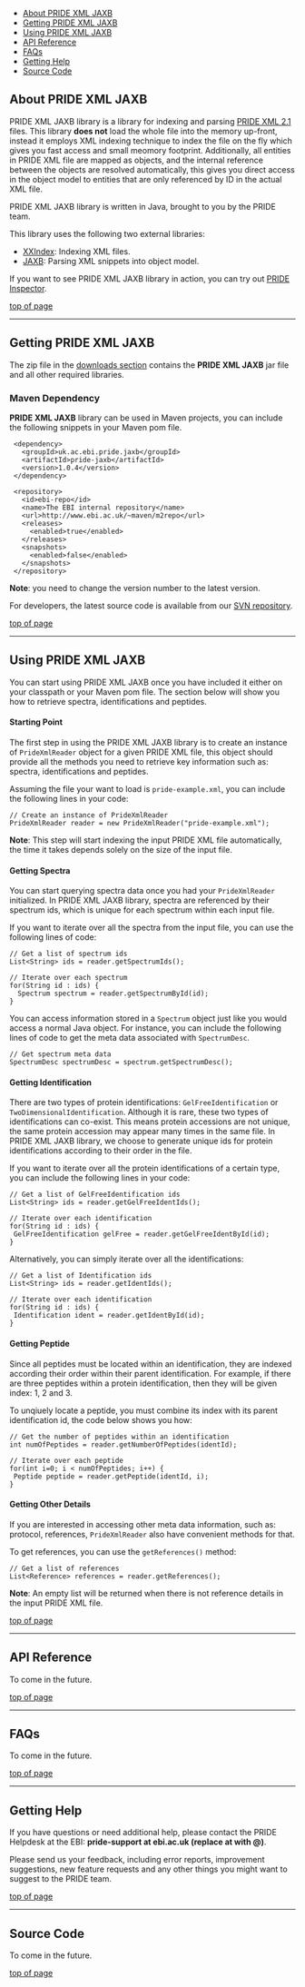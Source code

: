   * [About PRIDE XML JAXB](#About_PRIDE_XML_JAXB.md)
  * [Getting PRIDE XML JAXB](#Getting_PRIDE_XML_JAXB.md)
  * [Using PRIDE XML JAXB](#Using_PRIDE_XML_JAXB.md)
  * [API Reference](#API_Reference.md)
  * [FAQs](#FAQs.md)
  * [Getting Help](#Getting_Help.md)
  * [Source Code](#Source_Code.md)

## About PRIDE XML JAXB ##
PRIDE XML JAXB library is a library for indexing and parsing [PRIDE XML 2.1](http://www.ebi.ac.uk/pride/schemaDocumentation.do) files. This library **does not** load the whole file into the memory up-front, instead it employs XML indexing technique to index the file on the fly which gives you fast access and small meomory footprint. Additionally, all entities in PRIDE XML file are mapped as objects, and the internal reference between the objects are resolved automatically, this gives you direct access in the object model to entities that are only referenced by ID in the actual XML file.

PRIDE XML JAXB library is written in Java, brought to you by the PRIDE team.

This library uses the following two external libraries:
  * [XXIndex](XXIndex.md): Indexing XML files.
  * [JAXB](https://jaxb.dev.java.net/): Parsing XML snippets into object model.

If you want to see PRIDE XML JAXB library in action, you can try out [PRIDE Inspector](http://code.google.com/p/pride-toolsuite/w/edit/PRIDEInspector).

[top of page](PRIDEXMLJAXB.md)

---

## Getting PRIDE XML JAXB ##
The zip file in the [downloads section](http://code.google.com/p/pride-toolsuite/downloads/list) contains the **PRIDE XML JAXB** jar file and all other required libraries.

### Maven Dependency ###
**PRIDE XML JAXB** library can be used in Maven projects, you can include the following snippets in your Maven pom file.
```
 <dependency>
   <groupId>uk.ac.ebi.pride.jaxb</groupId>
   <artifactId>pride-jaxb</artifactId>
   <version>1.0.4</version>
 </dependency> 
```

```
 <repository>
   <id>ebi-repo</id>
   <name>The EBI internal repository</name>
   <url>http://www.ebi.ac.uk/~maven/m2repo</url>
   <releases>
     <enabled>true</enabled>
   </releases>
   <snapshots>
     <enabled>false</enabled>
   </snapshots>
 </repository>
```

**Note**: you need to change the version number to the latest version.

For developers, the latest source code is available from our [SVN repository](#Source_Code.md).


[top of page](PRIDEXMLJAXB.md)

---

## Using PRIDE XML JAXB ##
You can start using PRIDE XML JAXB once you have included it either on your classpath or your Maven pom file. The section below will show you how to retrieve spectra, identifications and peptides.

#### Starting Point ####
The first step in using the PRIDE XML JAXB library is to create an instance of `PrideXmlReader` object for a given PRIDE XML file, this object should provide all the methods you need to retrieve key information such as: spectra, identifications and peptides.

Assuming the file your want to load is `pride-example.xml`, you can include the following lines in your code:
```
// Create an instance of PrideXmlReader
PrideXmlReader reader = new PrideXmlReader("pride-example.xml");
```
**Note**: This step will start indexing the input PRIDE XML file automatically, the time it takes depends solely on the size of the input file.

#### Getting Spectra ####
You can start querying spectra data once you had your `PrideXmlReader` initialized. In PRIDE XML JAXB library, spectra are referenced by their spectrum ids, which is unique for each spectrum within each input file.

If you want to iterate over all the spectra from the input file, you can use the following lines of code:
```
// Get a list of spectrum ids
List<String> ids = reader.getSpectrumIds();

// Iterate over each spectrum
for(String id : ids) {
  Spectrum spectrum = reader.getSpectrumById(id);
}
```
You can access information stored in a `Spectrum` object just like you would access a normal Java object. For instance, you can include the following lines of code to get the meta data associated with `SpectrumDesc`.
```
// Get spectrum meta data
SpectrumDesc spectrumDesc = spectrum.getSpectrumDesc();
```

#### Getting Identification ####
There are two types of protein identifications: `GelFreeIdentification` or `TwoDimensionalIdentification`. Although it is rare, these two types of identifications can co-exist. This means protein accessions are not unique, the same protein accession may appear many times in the same file. In PRIDE XML JAXB library, we choose to generate unique ids for protein identifications according to their order in the file.

If you want to iterate over all the protein identifications of a certain type, you can include the following lines in your code:
```
// Get a list of GelFreeIdentification ids
List<String> ids = reader.getGelFreeIdentIds();

// Iterate over each identification
for(String id : ids) {
 GelFreeIdentification gelFree = reader.getGelFreeIdentById(id);
}
```

Alternatively, you can simply iterate over all the identifications:
```
// Get a list of Identification ids
List<String> ids = reader.getIdentIds();

// Iterate over each identification
for(String id : ids) {
 Identification ident = reader.getIdentById(id);
} 
```
#### Getting Peptide ####
Since all peptides must be located within an identification, they are indexed according their order within their parent identification. For example, if there are three peptides within a protein identification, then they will be given index: 1, 2 and 3.

To unqiuely locate a peptide, you must combine its index with its parent identification id, the code below shows you how:
```
// Get the number of peptides within an identification
int numOfPeptides = reader.getNumberOfPeptides(identId);

// Iterate over each peptide
for(int i=0; i < numOfPeptides; i++) {
 Peptide peptide = reader.getPeptide(identId, i);
}
```
#### Getting Other Details ####
If you are interested in accessing other meta data information, such as: protocol, references, `PrideXmlReader` also have convenient methods for that.

To get references, you can use the `getReferences()` method:
```
// Get a list of references
List<Reference> references = reader.getReferences();
```
**Note**: An empty list will be returned when there is not reference details in the input PRIDE XML file.

[top of page](PRIDEXMLJAXB.md)

---

## API Reference ##
To come in the future.

[top of page](PRIDEXMLJAXB.md)

---

## FAQs ##
To come in the future.

[top of page](PRIDEXMLJAXB.md)

---

## Getting Help ##
If you have questions or need additional help, please contact the PRIDE Helpdesk at the EBI: **pride-support at ebi.ac.uk (replace at with @)**.

Please send us your feedback, including error reports, improvement suggestions, new feature requests and any other things you might want to suggest to the PRIDE team.

[top of page](PRIDEmzGraphBrowser.md)

---

## Source Code ##
To come in the future.

[top of page](PRIDEmzGraphBrowser.md)